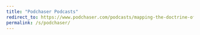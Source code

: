 ```yaml
---
title: "Podchaser Podcasts"
redirect_to: https://www.podchaser.com/podcasts/mapping-the-doctrine-of-discov-4249128
permalink: /s/podchaser/
---
```

